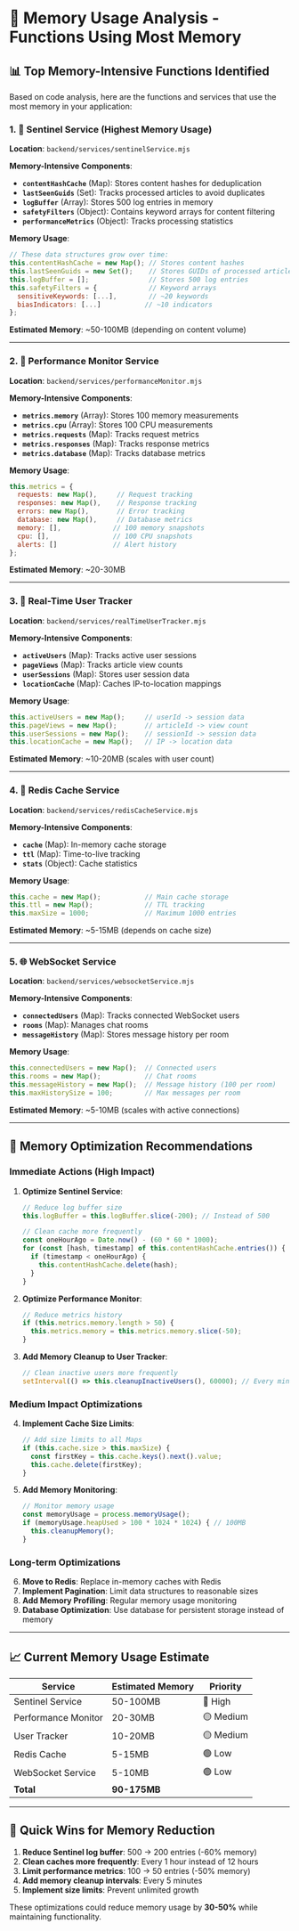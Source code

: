 # 🧠 Memory Usage Analysis - Functions Using Most Memory

## 📊 **Top Memory-Intensive Functions Identified**

Based on code analysis, here are the functions and services that use the most memory in your application:

### **1. 🥇 Sentinel Service (Highest Memory Usage)**

**Location**: `backend/services/sentinelService.mjs`

**Memory-Intensive Components**:
- **`contentHashCache`** (Map): Stores content hashes for deduplication
- **`lastSeenGuids`** (Set): Tracks processed articles to avoid duplicates
- **`logBuffer`** (Array): Stores 500 log entries in memory
- **`safetyFilters`** (Object): Contains keyword arrays for content filtering
- **`performanceMetrics`** (Object): Tracks processing statistics

**Memory Usage**:
```javascript
// These data structures grow over time:
this.contentHashCache = new Map(); // Stores content hashes
this.lastSeenGuids = new Set();    // Stores GUIDs of processed articles
this.logBuffer = [];               // Stores 500 log entries
this.safetyFilters = {             // Keyword arrays
  sensitiveKeywords: [...],        // ~20 keywords
  biasIndicators: [...]           // ~10 indicators
};
```

**Estimated Memory**: ~50-100MB (depending on content volume)

---

### **2. 🥈 Performance Monitor Service**

**Location**: `backend/services/performanceMonitor.mjs`

**Memory-Intensive Components**:
- **`metrics.memory`** (Array): Stores 100 memory measurements
- **`metrics.cpu`** (Array): Stores 100 CPU measurements
- **`metrics.requests`** (Map): Tracks request metrics
- **`metrics.responses`** (Map): Tracks response metrics
- **`metrics.database`** (Map): Tracks database metrics

**Memory Usage**:
```javascript
this.metrics = {
  requests: new Map(),     // Request tracking
  responses: new Map(),    // Response tracking
  errors: new Map(),       // Error tracking
  database: new Map(),     // Database metrics
  memory: [],             // 100 memory snapshots
  cpu: [],                // 100 CPU snapshots
  alerts: []              // Alert history
};
```

**Estimated Memory**: ~20-30MB

---

### **3. 🥉 Real-Time User Tracker**

**Location**: `backend/services/realTimeUserTracker.mjs`

**Memory-Intensive Components**:
- **`activeUsers`** (Map): Tracks active user sessions
- **`pageViews`** (Map): Tracks article view counts
- **`userSessions`** (Map): Stores user session data
- **`locationCache`** (Map): Caches IP-to-location mappings

**Memory Usage**:
```javascript
this.activeUsers = new Map();     // userId -> session data
this.pageViews = new Map();       // articleId -> view count
this.userSessions = new Map();    // sessionId -> session data
this.locationCache = new Map();   // IP -> location data
```

**Estimated Memory**: ~10-20MB (scales with user count)

---

### **4. 🔄 Redis Cache Service**

**Location**: `backend/services/redisCacheService.mjs`

**Memory-Intensive Components**:
- **`cache`** (Map): In-memory cache storage
- **`ttl`** (Map): Time-to-live tracking
- **`stats`** (Object): Cache statistics

**Memory Usage**:
```javascript
this.cache = new Map();           // Main cache storage
this.ttl = new Map();             // TTL tracking
this.maxSize = 1000;              // Maximum 1000 entries
```

**Estimated Memory**: ~5-15MB (depends on cache size)

---

### **5. 🌐 WebSocket Service**

**Location**: `backend/services/websocketService.mjs`

**Memory-Intensive Components**:
- **`connectedUsers`** (Map): Tracks connected WebSocket users
- **`rooms`** (Map): Manages chat rooms
- **`messageHistory`** (Map): Stores message history per room

**Memory Usage**:
```javascript
this.connectedUsers = new Map();  // Connected users
this.rooms = new Map();           // Chat rooms
this.messageHistory = new Map();  // Message history (100 per room)
this.maxHistorySize = 100;        // Max messages per room
```

**Estimated Memory**: ~5-10MB (scales with active connections)

---

## 🎯 **Memory Optimization Recommendations**

### **Immediate Actions (High Impact)**

1. **Optimize Sentinel Service**:
   ```javascript
   // Reduce log buffer size
   this.logBuffer = this.logBuffer.slice(-200); // Instead of 500
   
   // Clean cache more frequently
   const oneHourAgo = Date.now() - (60 * 60 * 1000);
   for (const [hash, timestamp] of this.contentHashCache.entries()) {
     if (timestamp < oneHourAgo) {
       this.contentHashCache.delete(hash);
     }
   }
   ```

2. **Optimize Performance Monitor**:
   ```javascript
   // Reduce metrics history
   if (this.metrics.memory.length > 50) {
     this.metrics.memory = this.metrics.memory.slice(-50);
   }
   ```

3. **Add Memory Cleanup to User Tracker**:
   ```javascript
   // Clean inactive users more frequently
   setInterval(() => this.cleanupInactiveUsers(), 60000); // Every minute
   ```

### **Medium Impact Optimizations**

4. **Implement Cache Size Limits**:
   ```javascript
   // Add size limits to all Maps
   if (this.cache.size > this.maxSize) {
     const firstKey = this.cache.keys().next().value;
     this.cache.delete(firstKey);
   }
   ```

5. **Add Memory Monitoring**:
   ```javascript
   // Monitor memory usage
   const memoryUsage = process.memoryUsage();
   if (memoryUsage.heapUsed > 100 * 1024 * 1024) { // 100MB
     this.cleanupMemory();
   }
   ```

### **Long-term Optimizations**

6. **Move to Redis**: Replace in-memory caches with Redis
7. **Implement Pagination**: Limit data structures to reasonable sizes
8. **Add Memory Profiling**: Regular memory usage monitoring
9. **Database Optimization**: Use database for persistent storage instead of memory

---

## 📈 **Current Memory Usage Estimate**

| Service | Estimated Memory | Priority |
|---------|------------------|----------|
| Sentinel Service | 50-100MB | 🔴 High |
| Performance Monitor | 20-30MB | 🟡 Medium |
| User Tracker | 10-20MB | 🟡 Medium |
| Redis Cache | 5-15MB | 🟢 Low |
| WebSocket Service | 5-10MB | 🟢 Low |
| **Total** | **90-175MB** | |

---

## 🚀 **Quick Wins for Memory Reduction**

1. **Reduce Sentinel log buffer**: 500 → 200 entries (-60% memory)
2. **Clean caches more frequently**: Every 1 hour instead of 12 hours
3. **Limit performance metrics**: 100 → 50 entries (-50% memory)
4. **Add memory cleanup intervals**: Every 5 minutes
5. **Implement size limits**: Prevent unlimited growth

These optimizations could reduce memory usage by **30-50%** while maintaining functionality.
